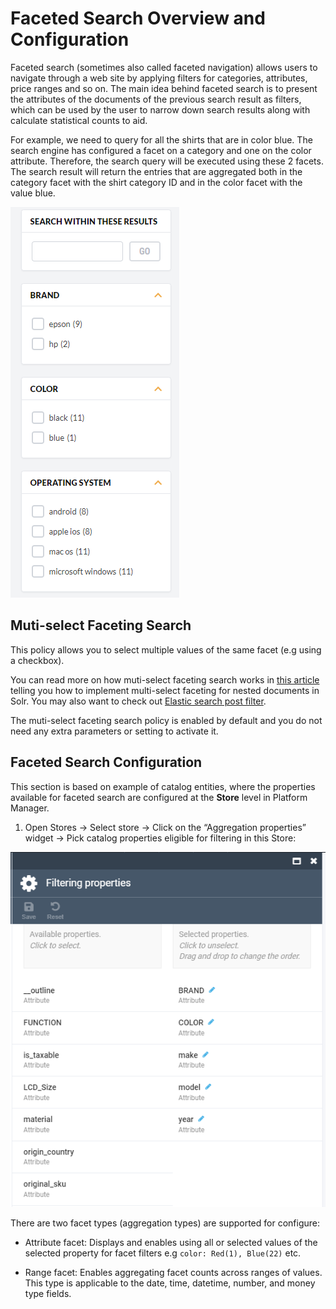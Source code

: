 ﻿# Faceted Search Overview and Configuration

Faceted search (sometimes also called faceted navigation) allows users to navigate through a web site by applying filters for categories, attributes, price ranges and so on. The main idea behind faceted search is to present the attributes of the documents of the previous search result as filters, which can be used by the user to narrow down search results along with calculate statistical counts to aid.

For example, we need to query for all the shirts that are in color blue. The search engine has configured a facet on a category and one on the color attribute. Therefore, the search query will be executed using these 2 facets. The search result will return the entries that are aggregated both in the category facet with the shirt category ID and in the color facet with the value blue.

![Faceted search example](media/02-faceted-search.png)

## Muti-select Faceting Search

This policy allows you to select multiple values of the same facet (e.g using a checkbox).

You can read more on how muti-select faceting search works in [this article ](https://blog.griddynamics.com/multi-select-faceting-for-nested-documents-in-solr) telling you how to implement multi-select faceting for nested documents in Solr. You may also want to check out [Elastic search post filter](https://www.elastic.co/guide/en/elasticsearch/reference/7.6/search-request-body.html#request-body-search-post-filter).

The muti-select faceting search policy is enabled by default and you do not need any extra parameters or setting to activate it.

## Faceted Search Configuration

This section is based on example of catalog entities, where the properties available for faceted search are configured at the **Store** level in Platform Manager.

1.  Open Stores → Select store → Click on the “Aggregation properties” widget → Pick catalog properties eligible for filtering in this Store:

![Configuring Faceted Search](media/03-configuring-faceted-search.png)

There are two facet types (aggregation types) are supported for configure:

-   Attribute facet: Displays and enables using all or selected values of the selected property for facet filters e.g `color: Red(1), Blue(22)` etc.
    
-   Range facet: Enables aggregating facet counts across ranges of values. This type is applicable to the date, time, datetime, number, and money type fields.
